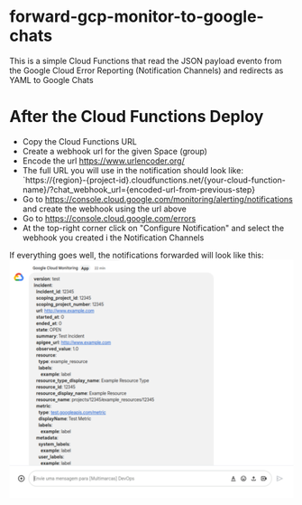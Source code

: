 # forward-gcp-monitor-to-google-chats
This is a simple Cloud Functions that read the JSON payload evento from the Google Cloud Error Reporting (Notification Channels) and redirects as YAML to Google Chats

# After the Cloud Functions Deploy

- Copy the Cloud Functions URL
- Create a webhook url for the given Space (group)
- Encode the url https://www.urlencoder.org/
- The full URL you will use in the notification should look like: `https://{region}-{project-id}.cloudfunctions.net/{your-cloud-function-name}/?chat_webhook_url={encoded-url-from-previous-step}
- Go to https://console.cloud.google.com/monitoring/alerting/notifications and create the webhook using the url above
- Go to https://console.cloud.google.com/errors
- At the top-right corner click on "Configure Notification" and select the webhook you created i the Notification Channels


If everything goes well, the notifications forwarded will look like this:
![chat_example](chat_example.png)
